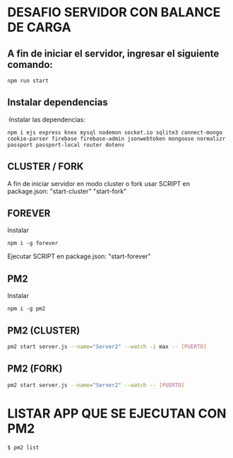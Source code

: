 # DESAFIO SERVIDOR CON BALANCE DE CARGA 

## A fin de iniciar el servidor, ingresar el siguiente comando:  
```
npm run start
```

## Instalar dependencias

·Instalar las dependencias:
```
npm i ejs express knex mysql nodemon socket.io sqlite3 connect-mongo cookie-parser firebase firebase-admin jsonwebtoken mongoose normalizr passport passport-local router dotenv
```

## CLUSTER / FORK
A fin de iniciar servidor en modo cluster o fork usar SCRIPT en package.json:
"start-cluster"
"start-fork"
## FOREVER
Instalar 
```
npm i -g forever
```
Ejecutar SCRIPT en package.json:
"start-forever"

## PM2
Instalar 
```
npm i -g pm2
```
## PM2 (CLUSTER)
```sh
pm2 start server.js --name="Server2" --watch -i max -- [PUERTO]
```
## PM2 (FORK)

```sh
pm2 start server.js --name="Server2" --watch -- [PUERTO]
```
# LISTAR APP QUE SE EJECUTAN CON PM2
```
$ pm2 list
```